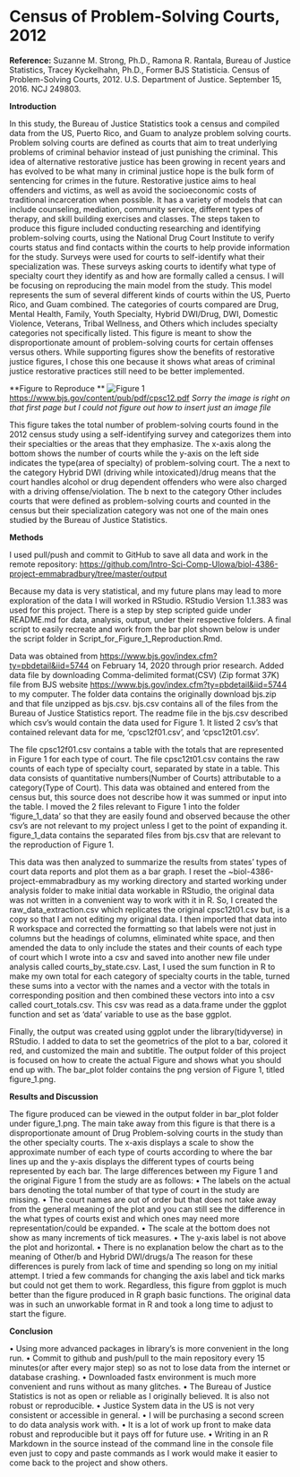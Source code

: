 # Census of Problem-Solving Courts, 2012
**Reference:**
Suzanne M. Strong, Ph.D., Ramona R. Rantala, Bureau of Justice Statistics, Tracey Kyckelhahn, Ph.D., Former BJS Statisticia. Census of Problem-Solving Courts, 2012. U.S. Department of Justice. September 15, 2016. NCJ 249803.

**Introduction**

In this study, the Bureau of Justice Statistics took a census and compiled data from the US, Puerto Rico, and Guam to analyze problem solving courts. Problem solving courts are defined as courts that aim to treat underlying problems of criminal behavior instead of just punishing the criminal. This idea of alternative restorative justice has been growing in recent years and has evolved to be what many in criminal justice hope is the bulk form of sentencing for crimes in the future. Restorative justice aims to heal offenders and victims, as well as avoid the socioeconomic costs of traditional incarceration when possible. It has a variety of models that can include counseling, mediation, community service, different types of therapy, and skill building exercises and classes. The steps taken to produce this figure included conducting researching and identifying problem-solving courts, using the National Drug Court Institute to verify courts status and find contacts within the courts to help provide information for the study. Surveys were used for courts to self-identify what their specialization was. These surveys asking courts to identify what type of specialty court they identify as and how are formally called a census. I will be focusing on reproducing the main model from the study. This model represents the sum of several different kinds of courts within the US, Puerto Rico, and Guam combined. The categories of courts compared are Drug, Mental Health, Family, Youth Specialty, Hybrid DWI/Drug, DWI, Domestic Violence, Veterans, Tribal Wellness, and Others which includes specialty categories not specifically listed.  This figure is meant to show the disproportionate amount of problem-solving courts for certain offenses versus others. While supporting figures show the benefits of restorative justice figures, I chose this one because it shows what areas of criminal justice restorative practices still need to be better implemented. 


**Figure to Reproduce **
![Figure 1]()  https://www.bjs.gov/content/pub/pdf/cpsc12.pdf
*Sorry the image is right on that first page but I could not figure out how to insert just an image file*
	
This figure takes the total number of problem-solving courts found in the 2012 census study using a self-identifying survey and categorizes them into their specialties or the areas that they emphasize. The x-axis along the bottom shows the number of courts while the y-axis on the left side indicates the type(area of specialty) of problem-solving court. The a next to the category Hybrid DWI (driving while intoxicated)/drug means that the court handles alcohol or drug dependent offenders who were also charged with a driving offense/violation. The b next to the category Other includes courts that were defined as problem-solving courts and counted in the census but their specialization category was not one of the main ones studied by the Bureau of Justice Statistics. 

**Methods**

I used pull/push and commit to GitHub to save all data and work in the remote repository:
https://github.com/Intro-Sci-Comp-UIowa/biol-4386-project-emmabradbury/tree/master/output

Because my data is very statistical, and my future plans may lead to more exploration of the data I will worked in RStudio. RStudio Version 1.1.383 was used for this project. There is a step by step scripted guide under README.md for data, analysis, output, under their respective folders. A final script to easily recreate and work from the bar plot shown below is under the script folder in Script_for_Figure_1_Reproduction.Rmd. 

Data was obtained from https://www.bjs.gov/index.cfm?ty=pbdetail&iid=5744 on February 14, 2020 through prior research. Added data file by downloading Comma-delimited format(CSV) (Zip format 37K) file from BJS website https://www.bjs.gov/index.cfm?ty=pbdetail&iid=5744 to my computer. 
The folder data contains the originally download bjs.zip and that file unzipped as bjs.csv. bjs.csv contains all of the files from the Bureau of Justice Statistics report. The readme file in the bjs.csv described which csv’s would contain the data used for Figure 1. It listed 2 csv’s that contained relevant data for me, ‘cpsc12f01.csv’, and ‘cpsc12t01.csv’. 

The file cpsc12f01.csv contains a table with the totals that are represented in Figure 1 for each type of court. The file cpsc12t01.csv contains the raw counts of each type of specialty court, separated by state in a table. This data consists of quantitative numbers(Number of Courts) attributable to a category(Type of Court). This data was obtained and entered from the census but, this source does not describe how it was summed or input into the table. I moved the 2 files relevant to Figure 1 into the folder ‘figure_1_data’ so that they are easily found and observed because the other csv’s are not relevant to my project unless I get to the point of expanding it. figure_1_data contains the separated files from bjs.csv that are relevant to the reproduction of Figure 1.

This data was then analyzed to summarize the results from states’ types of court data reports and plot them as a bar graph. I reset the ~biol-4386-project-emmabradbury as my working directory and started working under analysis folder to make initial data workable in RStudio, the original data was not written in a convenient way to work with it in R. So, I created the raw_data_extraction.csv which replicates the original cpsc12t01.csv but, is a copy so that I am not editing my original data. I then imported that data into R workspace and corrected the formatting so that labels were not just in columns but the headings of columns, eliminated white space, and then amended the data to only include the states and their counts of each type of court which I wrote into a csv and saved into another new file under analysis called courts_by_state.csv. Last, I used the sum function in R to make my own total for each category of specialty courts in the table, turned these sums into a vector with the names and a vector with the totals in corresponding position and then combined these vectors into into a csv called court_totals.csv. This csv was read as a data.frame under the ggplot function and set as ‘data’ variable to use as the base ggplot. 

Finally, the output was created using ggplot under the library(tidyverse) in RStudio. I added to data to set the geometrics of the plot to a bar, colored it red, and customized the main and subtitle. The output folder of this project is focused on how to create the actual Figure and shows what you should end up with. The bar_plot folder contains the png version of Figure 1, titled figure_1.png. 

**Results and Discussion**

The figure produced can be viewed in the output folder in bar_plot folder under figure_1.png. The main take away from this figure is that there is a disproportionate amount of Drug Problem-solving courts in the study than the other specialty courts. The x-axis displays a scale to show the approximate number of each type of courts according to where the bar lines up and the y-axis displays the different types of courts being represented by each bar. 
The large differences between my Figure 1 and the original Figure 1 from the study are as follows:
•	The labels on the actual bars denoting the total number of that type of court in the study are missing.
•	The court names are out of order but that does not take away from the general meaning of the plot and you can still see the difference in the what types of courts exist and which ones may need more representation/could be expanded. 
•	The scale at the bottom does not show as many increments of tick measures. 
•	The y-axis label is not above the plot and horizontal.
•	There is no explanation below the chart as to the meaning of Other/b and Hybrid DWI/drugs/a
The reason for these differences is purely from lack of time and spending so long on my initial attempt. I tried a few commands for changing the axis label and tick marks but could not get them to work. Regardless, this figure from ggplot is much better than the figure produced in R graph basic functions. The original data was in such an unworkable format in R and took a long time to adjust to start the figure. 

**Conclusion**

•	Using more advanced packages in library’s is more convenient in the long run.
•	Commit to github and push/pull to the main repository every 15 minutes(or after every major step) so as not to lose data from the internet or database crashing.
•	Downloaded fastx environment is much more convenient and runs without as many glitches. 
•	The Bureau of Justice Statistics is not as open or reliable as I originally believed. It is also not robust or reproducible.
•	Justice System data in the US is not very consistent or accessible in general.
•	I will be purchasing a second screen to do data analysis work with.
•	It is a lot of work up front to make data robust and reproducible but it pays off for future use.
•	Writing in an R Markdown in the source instead of the command line in the console file even just to copy and paste commands as I work would make it easier to come back to the project and show others. 


